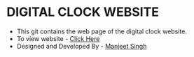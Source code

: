 # DIGITAL CLOCK WEBSITE

- This git contains the web page of the digital clock website.
- To view website - [Click Here](https://manjeetsingh-02.github.io/digital-clock/)
- Designed and Developed By - [Manjeet Singh](https://github.com/ManjeetSingh-02/portfolio/)